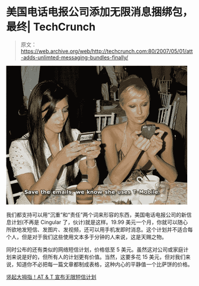 # 美国电话电报公司添加无限消息捆绑包，最终| TechCrunch

> 原文：<https://web.archive.org/web/http://techcrunch.com:80/2007/05/01/att-adds-unlimted-messaging-bundles-finally/>

![untitled-11.jpg](img/21ba48e48f899bc89bd05811edbe893b.png)

我们都支持可以用“沉重”和“责任”两个词来形容的东西，美国电话电报公司的新信息计划(不再是 Cingular 了，伙计)就是这样。19.99 美元一个月，你就可以随心所欲地发短信、发图片、发视频，还可以用手机发即时消息。这个计划并不适合每个人，但是对于我们这些使用文本多于分钟的人来说，这是天赐之物。

同时公布的还有类似的网络短信计划，价格低至 5 美元。虽然这对公司或家庭计划来说是好的，但所有人的计划更有价值。当然，这要多花 15 美元，但对我们来说，知道你不必把每一篇文章都制成表格，这种内心的平静值一个比萨饼的价格。

[竖起大拇指！AT & T 宣布无限短信计划](https://web.archive.org/web/20160421081806/http://www.mobileburn.com/pressrelease.jsp?Id=3330)